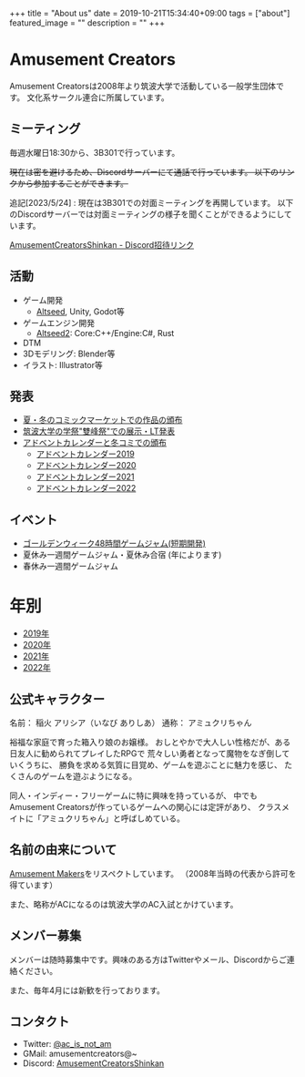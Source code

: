 +++
title =  "About us"
date = 2019-10-21T15:34:40+09:00
tags = ["about"]
featured_image = ""
description = ""
+++

# Amusement Creators
Amusement Creatorsは2008年より筑波大学で活動している一般学生団体です。
文化系サークル連合に所属しています。

## ミーティング
毎週水曜日18:30から、3B301で行っています。

~~現在は密を避けるため、Discordサーバーにて通話で行っています。
以下のリンクから参加することができます。~~

追記[2023/5/24] : 現在は3B301での対面ミーティングを再開しています。
以下のDiscordサーバーでは対面ミーティングの様子を聞くことができるようにしています。

[AmusementCreatorsShinkan - Discord招待リンク](https://discord.com/invite/ZqeEKMs8FC)



## 活動

- ゲーム開発
   - [Altseed](https://altseed.github.io), Unity, Godot等
- ゲームエンジン開発
   - [Altseed2](https://github.com/altseed/altseed2): Core:C++/Engine:C#, Rust
- DTM
- 3Dモデリング: Blender等
- イラスト: Illustrator等

## 発表
- [夏・冬のコミックマーケットでの作品の頒布](/tags/コミケ)
- [筑波大学の学祭"雙峰祭"での展示・LT発表](/tags/雙峰祭)
- [アドベントカレンダーと冬コミでの頒布](/tags/アドベントカレンダー)
  - [アドベントカレンダー2019](/tags/アドベントカレンダー2019)
  - [アドベントカレンダー2020](/tags/アドベントカレンダー2020)
  - [アドベントカレンダー2021](/tags/アドベントカレンダー2021)
  - [アドベントカレンダー2022](/tags/アドベントカレンダー2022)

## イベント

- [ゴールデンウィーク48時間ゲームジャム(短期開発)](/tags/ゲームジャム)
- 夏休み一週間ゲームジャム・夏休み合宿 (年によります)
- 春休み一週間ゲームジャム

# 年別

- [2019年](/tags/2019年)
- [2020年](/tags/2020年)
- [2021年](/tags/2021年)
- [2022年](/tags/2022年)

## 公式キャラクター

名前： 稲火 アリシア（いなび ありしあ） 通称： アミュクリちゃん

裕福な家庭で育った箱入り娘のお嬢様。 おしとやかで大人しい性格だが、ある日友人に勧められてプレイしたRPGで 荒々しい勇者となって魔物をなぎ倒していくうちに、 勝負を求める気質に目覚め、ゲームを遊ぶことに魅力を感じ、 たくさんのゲームを遊ぶようになる。

同人・インディー・フリーゲームに特に興味を持っているが、 中でもAmusement Creatorsが作っているゲームへの関心には定評があり、 クラスメイトに「アミュクリちゃん」と呼ばしめている。

## 名前の由来について
[Amusement Makers](http://www.amusement-makers.org/)をリスペクトしています。 （2008年当時の代表から許可を得ています）

また、略称がACになるのは筑波大学のAC入試とかけています。

## メンバー募集
メンバーは随時募集中です。興味のある方はTwitterやメール、Discordからご連絡ください。

また、毎年4月には新歓を行っております。

## コンタクト

- Twitter: [@ac_is_not_am](https://twitter.com/ac_is_not_am)
- GMail: amusementcreators@~
- Discord: [AmusementCreatorsShinkan](https://discord.com/invite/ZqeEKMs8FC)
